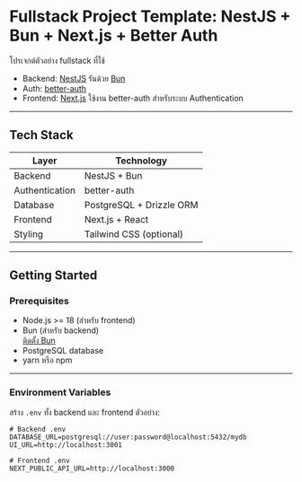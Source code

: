 # Fullstack Project Template: NestJS + Bun + Next.js + Better Auth

โปรเจกต์ตัวอย่าง fullstack ที่ใช้

- Backend: [NestJS](https://nestjs.com/) รันด้วย [Bun](https://bun.sh/)
- Auth: [better-auth](https://github.com/mguay/better-auth)
- Frontend: [Next.js](https://nextjs.org/) ใช้งาน better-auth สำหรับระบบ Authentication

---

## Tech Stack

| Layer          | Technology               |
| -------------- | ------------------------ |
| Backend        | NestJS + Bun             |
| Authentication | better-auth              |
| Database       | PostgreSQL + Drizzle ORM |
| Frontend       | Next.js + React          |
| Styling        | Tailwind CSS (optional)  |

---

## Getting Started

### Prerequisites

- Node.js >= 18 (สำหรับ frontend)
- Bun (สำหรับ backend)  
  [ติดตั้ง Bun](https://bun.sh/)
- PostgreSQL database
- yarn หรือ npm

---

### Environment Variables

สร้าง `.env` ทั้ง backend และ frontend ตัวอย่าง:

```env
# Backend .env
DATABASE_URL=postgresql://user:password@localhost:5432/mydb
UI_URL=http://localhost:3001

# Frontend .env
NEXT_PUBLIC_API_URL=http://localhost:3000
```

